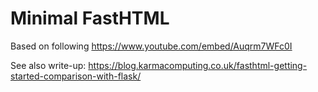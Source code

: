 # Minimal FastHTML

Based on following https://www.youtube.com/embed/Auqrm7WFc0I

See also write-up: https://blog.karmacomputing.co.uk/fasthtml-getting-started-comparison-with-flask/
